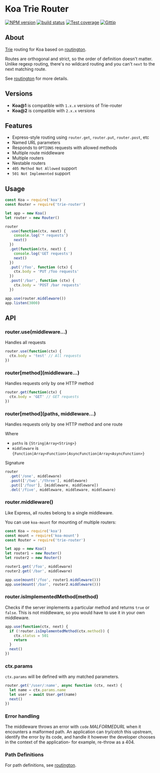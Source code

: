 # Koa Trie Router

[![NPM version][npm-image]][npm-url]
[![build status][travis-image]][travis-url]
[![Test coverage][coveralls-image]][coveralls-url]
[![Gittip][gittip-image]][gittip-url]

## About

[Trie](http://en.wikipedia.org/wiki/Trie) routing for Koa based on [routington](https://github.com/jonathanong/routington).

Routes are orthogonal and strict, so the order of definition doesn't matter.  
Unlike regexp routing, there's no wildcard routing and you can't `next` to the next matching route.

See [routington](https://github.com/jonathanong/routington) for more details.

## Versions

+ **Koa@1** is compatible with `1.x.x` versions of Trie-router
+ **Koa@2** is compatible with `2.x.x` versions

## Features

+ Express-style routing using `router.get`, `router.put`, `router.post`, etc
+ Named URL parameters
+ Responds to `OPTIONS` requests with allowed methods
+ Multiple route middleware
+ Multiple routers
+ Nestable routers
+ `405 Method Not Allowed` support
+ `501 Not Implemented` support

## Usage

```js
const Koa = require('koa')
const Router = require('trie-router')

let app = new Koa()
let router = new Router()

router
  .use(function(ctx, next) {
    console.log('* requests')
    next()
  })
  .get(function(ctx, next) {
    console.log('GET requests')
    next()
  })
  .put('/foo', function (ctx) {
    ctx.body = 'PUT /foo requests'
  })
  .post('/bar', function (ctx) {
    ctx.body = 'POST /bar requests'
  })

app.use(router.middleware())
app.listen(3000)
```

## API

### router.use(middleware...)
Handles all requests
```js
router.use(function(ctx) {
  ctx.body = 'test' // All requests
})
```

### router\[method\](middleware...)
Handles requests only by one HTTP method
```js
router.get(function(ctx) {
  ctx.body = 'GET' // GET requests
})
```

### router\[method\]\(paths, middleware...\)
Handles requests only by one HTTP method and one route

Where 
+ `paths` is `{String|Array<String>}`
+ `middleware` is `{Function|Array<Function>|AsyncFunction|Array<AsyncFunction>}`

Signature
```js
router
  .get('/one', middleware)
  .post(['/two','/three'], middleware)
  .put(['/four'], [middleware, middleware])
  .del('/five', middleware, middleware, middleware)
```

### router.middleware()

Like Express, all routes belong to a single middleware.
  
You can use `koa-mount` for mounting of multiple routers:
```js
const Koa = require('koa')
const mount = require('koa-mount')
const Router = require('trie-router')

let app = new Koa()
let router1 = new Router()
let router2 = new Router()

router1.get('/foo', middleware)
router2.get('/bar', middleware)

app.use(mount('/foo', router1.middleware()))
app.use(mount('/bar', router2.middleware()))
```

### router.isImplementedMethod(method)

Checks if the server implements a particular method and returns `true` or `false`.
This is not middleware, so you would have to use it in your own middleware.

```js
app.use(function(ctx, next) {
  if (!router.isImplementedMethod(ctx.method)) {
    ctx.status = 501
    return
  }
  next()
})
```


### ctx.params

`ctx.params` will be defined with any matched parameters.

```js
router.get('/user/:name', async function (ctx, next) {
  let name = ctx.params.name
  let user = await User.get(name)
  next()
})
```

### Error handling

The middleware throws an error with `code` _MALFORMEDURL_ when it encounters
a malformed path. An application can _try/catch_ this upstream, identify the error
by its code, and handle it however the developer chooses in the context of the
application- for example, re-throw as a 404.

### Path Definitions

For path definitions, see [routington](https://github.com/jonathanong/routington).


[npm-image]: https://img.shields.io/npm/v/koa-trie-router.svg?style=flat
[npm-url]: https://npmjs.org/package/koa-trie-router
[travis-image]: https://img.shields.io/travis/koajs/trie-router.svg?style=flat
[travis-url]: https://travis-ci.org/koajs/trie-router
[coveralls-image]: https://img.shields.io/coveralls/koajs/trie-router.svg?style=flat
[coveralls-url]: https://coveralls.io/r/koajs/trie-router?branch=master
[gittip-image]: https://img.shields.io/gittip/jonathanong.svg?style=flat
[gittip-url]: https://www.gittip.com/jonathanong/

